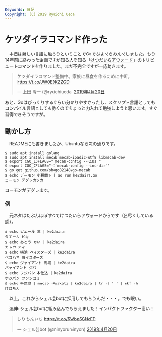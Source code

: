 ```yaml
---
Keywords: 日記
Copyright: (C) 2019 Ryuichi Ueda
---
```


# ケツダイラコマンド作った

　本日は新しい言語に触ろうということでGoでぷよぐらみんぐしました。もう14年前に終わった企画ですが知る人ぞ知る「[けつだいらアウォード](http://sledge-hammer-web.my.coocan.jp/names.htm)」のトリビュートコマンドを作りました。まだ不完全ですが一応動きます。

<blockquote class="twitter-tweet" data-lang="ja"><p lang="ja" dir="ltr">ケツダイラコマンド整備中。家族に昼食を作るために中断。<a href="https://t.co/JW0E9KZZGD">https://t.co/JW0E9KZZGD</a></p>&mdash; 上田 隆一 (@ryuichiueda) <a href="https://twitter.com/ryuichiueda/status/1119430303108304898?ref_src=twsrc%5Etfw">2019年4月20日</a></blockquote>
<script async src="https://platform.twitter.com/widgets.js" charset="utf-8"></script>

あと、Goはびっくりするぐらい分かりやすかったし、スクリプト言語としてもコンパイル言語としても動くのでちょっと力入れて勉強しようと思います。すぐ習得できそうですが。



## 動かし方

　READMEにも書きましたが、Ubuntuなら次の通りです。

```
$ sudo apt install golang
$ sudo apt install mecab mecab-ipadic-utf8 libmecab-dev
$ export CGO_LDFLAGS="`mecab-config --libs`"
$ export CGO_CFLAGS="-I`mecab-config --inc-dir`"
$ go get github.com/shogo82148/go-mecab
$ echo デーモン 小暮閣下 | go run ke2daira.go
コーモン デグレカッカ
```

コーモンがデグレます。

### 例

　元ネタはたぶんほぼすべてけつだいらアウォードからです（出尽くしている感）。

```
$ echo ピエール 瀧 | ke2daira
タエール ピキ
$ echo あとう かい | ke2daira
カトウ アイ
$ echo 横浜 ベイスターズ | ke2daira
ベコハマ ヨイスターズ
$ echo ジャイアント 馬場 | ke2daira
バャイアント ジバ
$ echo フジパン 本仕込 | ke2daira
ホジパン フンシコミ
$ echo 千葉県 | mecab -Owakati | ke2daira | tr -d ' ' | nkf -h
けばちん
```


　以上。これからシェル芸botに採用してもらうんだ・・・。でも眠い。


　追伸: シェル芸botに組み込んでもらえました！インパクトファクター高い！

<blockquote class="twitter-tweet" data-lang="ja"><p lang="ja" dir="ltr">しりもんいち <a href="https://t.co/5Wbp5SNaFP">https://t.co/5Wbp5SNaFP</a></p>&mdash; シェル芸bot (@minyoruminyon) <a href="https://twitter.com/minyoruminyon/status/1119602324983259136?ref_src=twsrc%5Etfw">2019年4月20日</a></blockquote>
<script async src="https://platform.twitter.com/widgets.js" charset="utf-8"></script>

